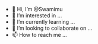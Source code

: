 - 👋 Hi, I’m @Swamimu
- 👀 I’m interested in ...
- 🌱 I’m currently learning ...
- 💞️ I’m looking to collaborate on ...
- 📫 How to reach me ...

<!---
Swamimu/Swamimu is a ✨ special ✨ repository because its `README.md` (this file) appears on your GitHub profile.
You can click the Preview link to take a look at your changes.
--->
